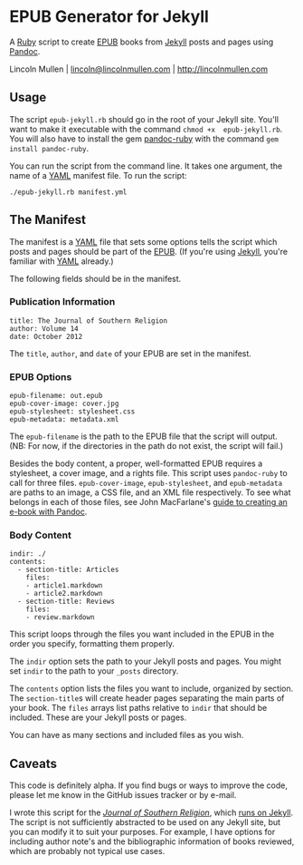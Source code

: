 # EPUB Generator for Jekyll

A [Ruby][] script to create [EPUB][] books from [Jekyll][] posts and
pages using [Pandoc][].

Lincoln Mullen | lincoln@lincolnmullen.com | http://lincolnmullen.com

## Usage

The script `epub-jekyll.rb` should go in the root of your Jekyll site.
You'll want to make it executable with the command
`chmod +x  epub-jekyll.rb`. You will also have to install the gem
[pandoc-ruby][] with the command `gem install pandoc-ruby`.

You can run the script from the command line. It takes one argument, the
name of a [YAML][] manifest file. To run the script:

    ./epub-jekyll.rb manifest.yml

## The Manifest

The manifest is a [YAML][] file that sets some options tells the script
which posts and pages should be part of the [EPUB][]. (If you're using
[Jekyll][], you're familiar with [YAML][] already.)

The following fields should be in the manifest.

### Publication Information

    title: The Journal of Southern Religion
    author: Volume 14
    date: October 2012

The `title`, `author`, and `date` of your EPUB are set in the manifest.

### EPUB Options

    epub-filename: out.epub
    epub-cover-image: cover.jpg
    epub-stylesheet: stylesheet.css
    epub-metadata: metadata.xml

The `epub-filename` is the path to the EPUB file that the script will
output. (NB: For now, if the directories in the path do not exist, the
script will fail.)

Besides the body content, a proper, well-formatted EPUB requires a
stylesheet, a cover image, and a rights file. This script uses
`pandoc-ruby` to call for three files. `epub-cover-image`,
`epub-stylesheet`, and `epub-metadata` are paths to an image, a CSS
file, and an XML file respectively. To see what belongs in each of those
files, see John MacFarlane's [guide to creating an e-book with
Pandoc][].

### Body Content

    indir: ./
    contents: 
      - section-title: Articles
        files:
        - article1.markdown
        - article2.markdown
      - section-title: Reviews
        files:
        - review.markdown

This script loops through the files you want included in the EPUB in the
order you specify, formatting them properly.

The `indir` option sets the path to your Jekyll posts and pages. You
might set `indir` to the path to your `_posts` directory.

The `contents` option lists the files you want to include, organized by
section. The `section-title`s will create header pages separating the
main parts of your book. The `files` arrays list paths relative to
`indir` that should be included. These are your Jekyll posts or pages.

You can have as many sections and included files as you wish.

## Caveats

This code is definitely alpha. If you find bugs or ways to improve the 
code, please let me know in the GitHub issues tracker or by e-mail.

I wrote this script for the [*Journal of Southern Religion*][], which
[runs on Jekyll][]. The script is not sufficiently abstracted to be used
on any Jekyll site, but you can modify it to suit your purposes. For
example, I have options for including author note's and the
bibliographic information of books reviewed, which are probably not
typical use cases.

  [Ruby]: http://www.ruby-lang.org/
  [EPUB]: http://idpf.org/epub
  [Jekyll]: http://jekyllrb.com/
  [Pandoc]: http://johnmacfarlane.net/pandoc/
  [pandoc-ruby]: https://github.com/alphabetum/pandoc-ruby
  [YAML]: http://www.yaml.org/
  [guide to creating an e-book with Pandoc]: http://johnmacfarlane.net/pandoc/epub.html
  [*Journal of Southern Religion*]: http://jsr.fsu.edu
  [runs on Jekyll]: https://github.com/lmullen/jsr
